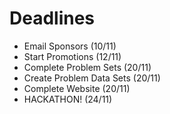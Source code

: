 # Deadlines
- Email Sponsors (10/11)
- Start Promotions (12/11)
- Complete Problem Sets (20/11)
- Create Problem Data Sets (20/11)
- Complete Website (20/11)
- HACKATHON! (24/11)